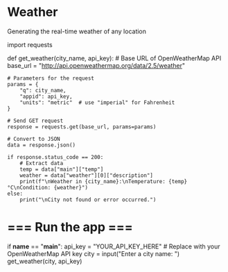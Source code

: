 # Weather
Generating the real-time weather of any location

import requests

def get_weather(city_name, api_key):
    # Base URL of OpenWeatherMap API
    base_url = "http://api.openweathermap.org/data/2.5/weather"

    # Parameters for the request
    params = {
        "q": city_name,
        "appid": api_key,
        "units": "metric"  # use "imperial" for Fahrenheit
    }

    # Send GET request
    response = requests.get(base_url, params=params)
    
    # Convert to JSON
    data = response.json()

    if response.status_code == 200:
        # Extract data
        temp = data["main"]["temp"]
        weather = data["weather"][0]["description"]
        print(f"\nWeather in {city_name}:\nTemperature: {temp}°C\nCondition: {weather}")
    else:
        print("\nCity not found or error occurred.")

# === Run the app ===
if __name__ == "__main__":
    api_key = "YOUR_API_KEY_HERE"  # Replace with your OpenWeatherMap API key
    city = input("Enter a city name: ")
    get_weather(city, api_key)

